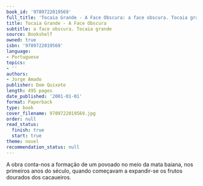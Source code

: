 ```yaml
---
book_id: '9789722019569'
full_title: 'Tocaia Grande - A Face Obscura: a face obscura. Tocaia grande'
title: Tocaia Grande - A Face Obscura
subtitle: a face obscura. Tocaia grande
source: Bookshelf
owned: true
isbn: '9789722019569'
language:
- Portuguese
topics:
- ''
authors:
- Jorge Amado
publisher: Dom Quixote
length: 495 pages
date_published: '2001-01-01'
format: Paperback
type: book
cover_filename: 9789722019569.jpg
order: null
read_status:
  finish: true
  start: true
theme: novel
recommendation_status: null
---
```

A obra conta-nos a formação de um povoado no meio da mata baiana, nos primeiros anos do século, quando começavam a expandir-se os frutos dourados dos cacaueiros.
